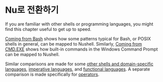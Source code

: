 # Nu로 전환하기

If you are familiar with other shells or programming languages, you might find this chapter useful to get up to speed.

[Coming from Bash](coming_from_bash.md) shows how some patterns typical for Bash, or POSIX shells in general, can be mapped to Nushell.
Similarly, [Coming from CMD.EXE](coming_from_cmd.md) shows how built-in commands in the Windows Command Prompt can be mapped to Nushell.

Similar comparisons are made for some [other shells and domain-specific languages](nushell_map.md), [imperative languages](nushell_map_imperative.md), and [functional languages](nushell_map_functional.md).
A separate comparison is made specifically for [operators](nushell_operator_map.md).
